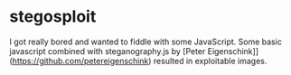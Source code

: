 stegosploit
===========

I got really bored and wanted to fiddle with some JavaScript.
Some basic javascript combined with steganography.js by [Peter Eigenschink]](https://github.com/petereigenschink) resulted in exploitable images.
